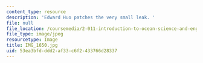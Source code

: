 ```yaml
---
content_type: resource
description: 'Edward Huo patches the very small leak. '
file: null
file_location: /coursemedia/2-011-introduction-to-ocean-science-and-engineering-spring-2006/53ea3bfdddd2af33c6f2433766d28337_IMG_1650.jpg
file_type: image/jpeg
resourcetype: Image
title: IMG_1650.jpg
uid: 53ea3bfd-ddd2-af33-c6f2-433766d28337
---
```

